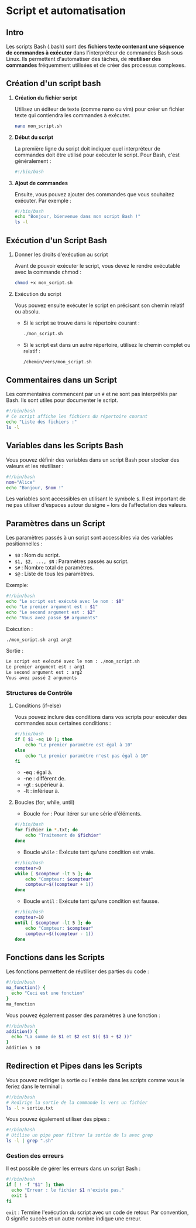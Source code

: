 # Script et automatisation

## Intro

Les scripts Bash (.bash) sont des **fichiers texte contenant une séquence de commandes à exécuter** dans l'interpréteur de commandes Bash sous Linux. Ils permettent d'automatiser des tâches, de **réutiliser des commandes** fréquemment utilisées et de créer des processus complexes.

## Création d'un script bash

1.  **Création du fichier script**
    
    Utilisez un éditeur de texte (comme nano ou vim) pour créer un fichier texte qui contiendra les commandes à exécuter.

    ```bash
    nano mon_script.sh
    ```

2.  **Début du script**

    La première ligne du script doit indiquer quel interpréteur de commandes doit être utilisé pour exécuter le script. Pour Bash, c'est généralement :

    ```bash
    #!/bin/bash
     ```

3. **Ajout de commandes**

    Ensuite, vous pouvez ajouter des commandes que vous souhaitez exécuter. Par exemple :

    ```bash
    #!/bin/bash
    echo "Bonjour, bienvenue dans mon script Bash !"
    ls -l
    ```

## Exécution d'un Script Bash

1. Donner les droits d'exécution au script

    Avant de pouvoir exécuter le script, vous devez le rendre exécutable avec la commande chmod :

    ```bash
    chmod +x mon_script.sh
    ```

2. Exécution du script

    Vous pouvez ensuite exécuter le script en précisant son chemin relatif ou absolu.

    *   Si le script se trouve dans le répertoire courant :

        ```bash
        ./mon_script.sh
        ```

    *   Si le script est dans un autre répertoire, utilisez le chemin complet ou relatif :

        ```bash
        /chemin/vers/mon_script.sh
        ```

## Commentaires dans un Script

Les commentaires commencent par un `#` et ne sont pas interprétés par Bash. Ils sont utiles pour documenter le script.

```bash
#!/bin/bash
# Ce script affiche les fichiers du répertoire courant
echo "Liste des fichiers :"
ls -l
```

## Variables dans les Scripts Bash

Vous pouvez définir des variables dans un script Bash pour stocker des valeurs et les réutiliser :

```bash
#!/bin/bash
nom="Alice"
echo "Bonjour, $nom !"
```

Les variables sont accessibles en utilisant le symbole `$`. Il est important de ne pas utiliser d'espaces autour du signe `=` lors de l’affectation des valeurs.

## Paramètres dans un Script

Les paramètres passés à un script sont accessibles via des variables positionnelles :

*   `$0` : Nom du script.
*   `$1, $2, ..., $N` : Paramètres passés au script.
*   `$#` : Nombre total de paramètres.
*   `$@` : Liste de tous les paramètres.

Exemple: 

```bash
#!/bin/bash
echo "Le script est exécuté avec le nom : $0"
echo "Le premier argument est : $1"
echo "Le second argument est : $2"
echo "Vous avez passé $# arguments"
```

Exécution :

```bash
./mon_script.sh arg1 arg2
```

Sortie :

```bash
Le script est exécuté avec le nom : ./mon_script.sh
Le premier argument est : arg1
Le second argument est : arg2
Vous avez passé 2 arguments
```

### Structures de Contrôle

1.  Conditions (if-else)

    Vous pouvez inclure des conditions dans vos scripts pour exécuter des commandes sous certaines conditions :

    ```bash
    #!/bin/bash
    if [ $1 -eq 10 ]; then
        echo "Le premier paramètre est égal à 10"
    else
        echo "Le premier paramètre n'est pas égal à 10"
    fi
    ```

    * -eq : égal à.
    * -ne : différent de.
    * -gt : supérieur à.
    * -lt : inférieur à.

2.  Boucles (for, while, until)

    *   Boucle `for` : Pour itérer sur une série d'éléments.

    ```bash
    #!/bin/bash
    for fichier in *.txt; do
        echo "Traitement de $fichier"
    done
    ```

    *   Boucle `while` : Exécute tant qu'une condition est vraie.

    ```bash
    #!/bin/bash
    compteur=0
    while [ $compteur -lt 5 ]; do
        echo "Compteur: $compteur"
        compteur=$((compteur + 1))
    done
    ```

    * Boucle `until` : Exécute tant qu'une condition est fausse.

    ```bash
    #!/bin/bash
    compteur=10
    until [ $compteur -lt 5 ]; do
        echo "Compteur: $compteur"
        compteur=$((compteur - 1))
    done
    ```

## Fonctions dans les Scripts

Les fonctions permettent de réutiliser des parties du code :

```bash
#!/bin/bash
ma_fonction() {
  echo "Ceci est une fonction"
}
ma_fonction
```

Vous pouvez également passer des paramètres à une fonction :

```bash
#!/bin/bash
addition() {
  echo "La somme de $1 et $2 est $(( $1 + $2 ))"
}
addition 5 10
```

## Redirection et Pipes dans les Scripts

Vous pouvez rediriger la sortie ou l'entrée dans les scripts comme vous le feriez dans le terminal :

```bash
#!/bin/bash
# Redirige la sortie de la commande ls vers un fichier
ls -l > sortie.txt
```

Vous pouvez également utiliser des pipes :

```bash
#!/bin/bash
# Utilise un pipe pour filtrer la sortie de ls avec grep
ls -l | grep ".sh"
```

### Gestion des erreurs

Il est possible de gérer les erreurs dans un script Bash :

```bash
#!/bin/bash
if [ ! -f "$1" ]; then
  echo "Erreur : le fichier $1 n'existe pas."
  exit 1
fi
```

`exit` : Termine l'exécution du script avec un code de retour. Par convention, 0 signifie succès et un autre nombre indique une erreur.


